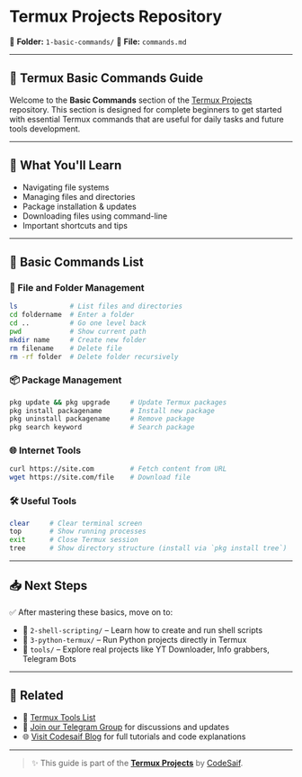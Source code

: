 # Termux Projects Repository

📁 **Folder:** `1-basic-commands/`
📄 **File:** `commands.md`

---

## 📘 Termux Basic Commands Guide

Welcome to the **Basic Commands** section of the [Termux Projects](https://github.com/mdsaifali111/termux-projects) repository. This section is designed for complete beginners to get started with essential Termux commands that are useful for daily tasks and future tools development.

---

## 📌 What You'll Learn

* Navigating file systems
* Managing files and directories
* Package installation & updates
* Downloading files using command-line
* Important shortcuts and tips

---

## 🔧 Basic Commands List

### 📁 File and Folder Management

```bash
ls             # List files and directories
cd foldername  # Enter a folder
cd ..          # Go one level back
pwd            # Show current path
mkdir name     # Create new folder
rm filename    # Delete file
rm -rf folder  # Delete folder recursively
```

### 📦 Package Management

```bash
pkg update && pkg upgrade     # Update Termux packages
pkg install packagename       # Install new package
pkg uninstall packagename     # Remove package
pkg search keyword            # Search package
```

### 🌐 Internet Tools

```bash
curl https://site.com         # Fetch content from URL
wget https://site.com/file    # Download file
```

### 🛠 Useful Tools

```bash
clear     # Clear terminal screen
top       # Show running processes
exit      # Close Termux session
tree      # Show directory structure (install via `pkg install tree`)
```

---

## 📥 Next Steps

✅ After mastering these basics, move on to:

* 📁 `2-shell-scripting/` – Learn how to create and run shell scripts
* 📁 `3-python-termux/` – Run Python projects directly in Termux
* 📁 `tools/` – Explore real projects like YT Downloader, Info grabbers, Telegram Bots

---

## 🔗 Related

* 🔗 [Termux Tools List](https://github.com/mdsaifali111/termux-projects/tree/main/tools)
* 🔗 [Join our Telegram Group](https://t.me/codesaif_group) for discussions and updates
* 🌐 [Visit Codesaif Blog](https://codesaif.in) for full tutorials and code explanations

---

> ✨ This guide is part of the **[Termux Projects](https://github.com/mdsaifali111/termux-projects)** by [CodeSaif](https://t.me/codesaif_group).
